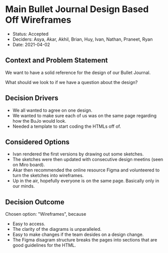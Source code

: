 # Main Bullet Journal Design Based Off Wireframes
* Status: Accepted
* Deciders: Asya, Akar, Akhil, Brian, Huy, Ivan, Nathan, Praneet, Ryan
* Date: 2021-04-02
​

## Context and Problem Statement
We want to have a solid reference for the design of our Bullet Journal.

What should we look to if we have a question about the design?
​

## Decision Drivers

* We all wanted to agree on one design.
* We wanted to make sure each of us was on the same page regarding how the BuJo would look.
* Needed a template to start coding the HTMLs off of.
​

## Considered Options

* Ivan rendered the first versions by drawing out some sketches.
* The sketches were then updated with consecutive design meetins (seen on Miro board).
* Akar then recommended the online resource Figma and volunteered to turn the sketches into wireframes.
* Up in the air, hopefully everyone is on the same page. Basically only in our minds.
​

## Decision Outcome
Chosen option: "Wireframes", because
​
* Easy to access.
* The clarity of the diagrams is unparalleled.
* Easy to make changes if the team desides on a design change.
* The Figma disagram structure breaks the pages into sections that are good guidelines for the HTML.
